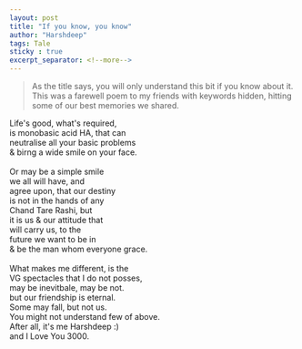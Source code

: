 ```yaml
---
layout: post
title: "If you know, you know"
author: "Harshdeep"
tags: Tale
sticky : true
excerpt_separator: <!--more-->
---
```


>As the title says, you will only understand this bit
>if you know about it. This was a farewell poem to my friends
>with keywords hidden, hitting some of our best memories we shared.


Life's good, what's required,<br/>
is monobasic acid HA, that can<br/>
neutralise all your basic problems<br/>
& birng a wide smile on your face.<br/>
<br/>
Or may be a simple smile<br/>
we all will have, and<br/>
agree upon, that our destiny<br/>
is not in the hands of any<br/>
Chand Tare Rashi, but<br/>
it is us & our attitude that<br/>
will carry us, to the <br/>
future we want to be in<br/>
& be the man whom everyone grace.<br/>
<br/>
What makes me different, is the<br/>
VG spectacles that I do not posses,<br/>
may be inevitbale, may be not.<br/>
but our friendship is eternal.<br/>
Some may fall, but not us.<br/>
You might not understand few of above.<br/>
After all, it's me Harshdeep :)<br/>
and I Love You 3000.<br/>

